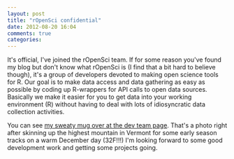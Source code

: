 ```yaml
---
layout: post
title: "rOpenSci confidential"
date: 2012-08-20 16:04
comments: true
categories: 
---
```

It's official, I've joined the rOpenSci team.  If for some reason you've found my blog but don't know what rOpenSci is (I find that a bit hard to believe though), it's a group of developers devoted to making open science tools for R. Our goal is to make data access and data gathering as easy as possible by coding up R-wrappers for API calls to open data sources.  Basically we make it easier for you to get data into your working environment (R) without having to deal with lots of idiosyncratic data collection activities.

You can see [my sweaty mug over at the dev team page](http://ropensci.org/about/#devteam).  That's a photo right after skinning up the highest mountain in Vermont for some early season tracks on a warm December day (32F!!!)  I'm looking forward to some good development work and getting some projects going.